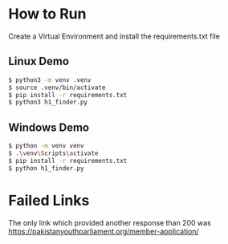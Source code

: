 # How to Run

Create a Virtual Environment and install the requirements.txt file

## Linux Demo

```bash
$ python3 -m venv .venv
$ source .venv/bin/activate
$ pip install -r requirements.txt
$ python3 h1_finder.py
```

## Windows Demo

```bash
$ python -m venv venv
$ .\venv\Scripts\activate
$ pip install -r requirements.txt
$ python h1_finder.py
```

# Failed Links

The only link which provided another response than 200 was
https://pakistanyouthparliament.org/member-application/
